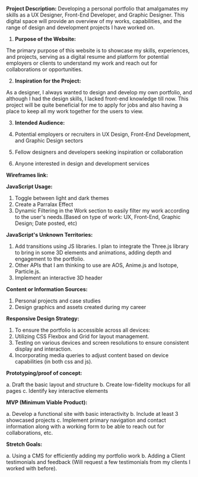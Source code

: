 **Project Description:**
Developing a personal portfolio that amalgamates my skills as a UX Designer, Front-End Developer, and Graphic Designer. This digital space will provide an overview of my works, capabilities, and the range of design and development projects I have worked on.

1. **Purpose of the Website:**

  The primary purpose of this website is to showcase my skills, experiences, and projects, serving as a digital resume and platform for potential employers or clients to understand my work and reach out for collaborations or opportunities.

2. **Inspiration for the Project:**

  As a designer, I always wanted to design and develop my own portfolio, and although I had the design skills, I lacked front-end knowledge till now. This project will be quite beneficial for me to apply for jobs and also having a place to keep all my work together for the users to view.

3. **Intended Audience:**

1. Potential employers or recruiters in UX Design, Front-End Development, and Graphic Design sectors
2. Fellow designers and developers seeking inspiration or collaboration
3. Anyone interested in design and development services

**Wireframes link:**

**JavaScript Usage:**

1. Toggle between light and dark themes
2. Create a Parralax Effect
3. Dynamic Filtering in the Work section to easily filter my work according to the user's needs.(Based on type of work: UX, Front-End, Graphic Design; Date posted, etc)

**JavaScript's Unknown Territories:**

1. Add transitions using JS libraries. I plan to integrate the Three.js library to bring in some 3D elements and animations, adding depth and engagement to the portfolio.
2. Other APIs that I am thinking to use are AOS, Anime.js and Isotope, Particle.js.
3. Implement an interactive 3D header

**Content or Information Sources:**

1. Personal projects and case studies
2. Design graphics and assets created during my career

**Responsive Design Strategy:**

1. To ensure the portfolio is accessible across all devices:
2. Utilizing CSS Flexbox and Grid for layout management.
3. Testing on various devices and screen resolutions to ensure consistent display and interaction.
4. Incorporating media queries to adjust content based on device capabilities (in both css and js).


**Prototyping/proof of concept:**

  a. Draft the basic layout and structure
  b. Create low-fidelity mockups for all pages
  c. Identify key interactive elements

**MVP (Minimum Viable Product):**

  a. Develop a functional site with basic interactivity
  b. Include at least 3 showcased projects
  c. Implement primary navigation and contact information along with a working form to be able to reach out for collaborations, etc.

**Stretch Goals:**

  a. Using a CMS for efficiently adding my portfolio work
  b. Adding a Client testimonials and feedback (Will request a few testimonials from my clients I worked with before).
